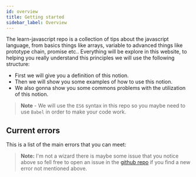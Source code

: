 ```yaml
---
id: overview
title: Getting started
sidebar_label: Overview
---
```

The learn-javascript repo is a collection of tips about the javascript language, from basics things like arrays, variable to advanced things like prototype chain, promise etc.. Everything will be explore in this website, to helping you really understand this principles we will use the following structure:

- First we will give you a definition of this notion.
- Then we will show you some examples of how to use this notion.
- We also gonna show you some commons problems with the utilization of this notion.

>**Note** - We will use the `ES6` syntax in this repo so you maybe need to use `Babel` in order to make your code work.

## Current errors
This is a list of the main errors that you can meet:
> **Note:** I'm not a wizard there is maybe some issue that you notice above so fell free to open an issue in the [github repo](https://github.com/luctst/learn-javascript) if you find a new error not mentioned above.